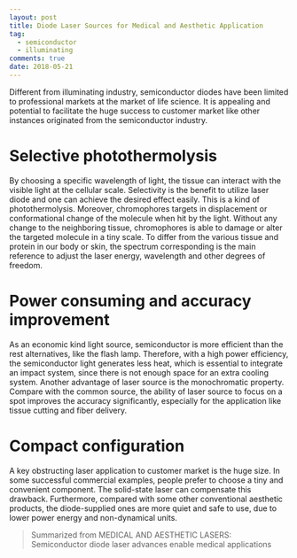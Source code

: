 ```yaml
---
layout: post
title: Diode Laser Sources for Medical and Aesthetic Application
tag: 
  - semiconductor
  - illuminating
comments: true
date: 2018-05-21
---
```


Different from illuminating industry, semiconductor diodes have been limited to professional markets at the market of life science<!-- more -->. It is appealing and potential to facilitate the huge success to customer market like other instances originated from the semiconductor industry.

# Selective photothermolysis
By choosing a specific wavelength of light, the tissue can interact with the visible light at the cellular scale. Selectivity is the benefit to utilize laser diode and one can achieve the desired effect easily. This is a kind of photothermolysis. Moreover, chromophores targets in displacement or conformational change of the molecule when hit by the light. Without any change to the neighboring tissue, chromophores is able to damage or alter the targeted molecule in a tiny scale. To differ from the various tissue and protein in our body or skin, the spectrum corresponding is the main reference to adjust the laser energy, wavelength and other degrees of freedom.

# Power consuming and accuracy improvement
As an economic kind light source, semiconductor is more efficient than the rest alternatives, like the flash lamp. Therefore, with a high power efficiency, the semiconductor light generates less heat, which is essential to integrate an impact system, since there is not enough space for an extra cooling system. Another advantage of laser source is the monochromatic property. Compare with the common source, the ability of laser source to focus on a spot improves the accuracy significantly, especially for the application like tissue cutting and fiber delivery.

# Compact configuration
A key obstructing laser application to customer market is the huge size. In some successful commercial examples, people prefer to choose a tiny and convenient component. The solid-state laser can compensate this drawback. Furthermore, compared with some other conventional aesthetic products, the diode-supplied ones are more quiet and safe to use, due to lower power energy and non-dynamical units.

> Summarized from MEDICAL AND AESTHETIC LASERS: Semiconductor diode laser advances enable medical applications
